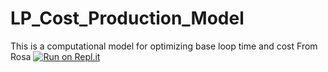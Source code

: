 # LP_Cost_Production_Model
This is a computational model for optimizing base loop time and cost 
From Rosa
[![Run on Repl.it](https://repl.it/badge/github/WasinMeesena/Summer2020Optimize)](https://repl.it/github/WasinMeesena/Summer2020Optimize)